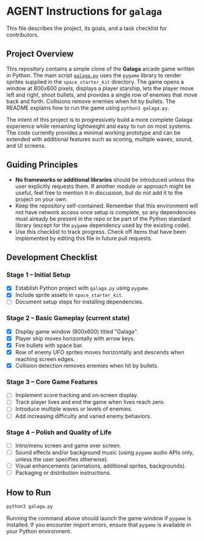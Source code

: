 # AGENT Instructions for `galaga`

This file describes the project, its goals, and a task checklist for contributors.

## Project Overview

This repository contains a simple clone of the **Galaga** arcade game written in
Python. The main script [`galaga.py`](galaga.py) uses the `pygame` library to
render sprites supplied in the `space_starter_kit` directory. The game opens a
window at 800x600 pixels, displays a player starship, lets the player move left
and right, shoot bullets, and provides a single row of enemies that move back
and forth. Collisions remove enemies when hit by bullets. The README explains
how to run the game using `python3 galaga.py`.

The intent of this project is to progressively build a more complete Galaga
experience while remaining lightweight and easy to run on most systems. The
code currently provides a minimal working prototype and can be extended with
additional features such as scoring, multiple waves, sound, and UI screens.

## Guiding Principles

* **No frameworks or additional libraries** should be introduced unless the
  user explicitly requests them. If another module or approach might be useful,
  feel free to mention it in discussion, but do not add it to the project on
your own.
* Keep the repository self-contained. Remember that this environment will not
  have network access once setup is complete, so any dependencies must already
  be present in the repo or be part of the Python standard library (except for
  the `pygame` dependency used by the existing code).
* Use this checklist to track progress. Check off items that have been
  implemented by editing this file in future pull requests.

## Development Checklist

### Stage 1 – Initial Setup

- [x] Establish Python project with `galaga.py` using `pygame`.
- [x] Include sprite assets in `space_starter_kit`.
- [ ] Document setup steps for installing dependencies.

### Stage 2 – Basic Gameplay (current state)

- [x] Display game window (800x600) titled "Galaga".
- [x] Player ship moves horizontally with arrow keys.
- [x] Fire bullets with space bar.
- [x] Row of enemy UFO sprites moves horizontally and descends when reaching
      screen edges.
- [x] Collision detection removes enemies when hit by bullets.

### Stage 3 – Core Game Features

- [ ] Implement score tracking and on‑screen display.
- [ ] Track player lives and end the game when lives reach zero.
- [ ] Introduce multiple waves or levels of enemies.
- [ ] Add increasing difficulty and varied enemy behaviors.

### Stage 4 – Polish and Quality of Life

- [ ] Intro/menu screen and game over screen.
- [ ] Sound effects and/or background music (using `pygame` audio APIs only,
      unless the user specifies otherwise).
- [ ] Visual enhancements (animations, additional sprites, backgrounds).
- [ ] Packaging or distribution instructions.

## How to Run

```bash
python3 galaga.py
```

Running the command above should launch the game window if `pygame` is
installed. If you encounter import errors, ensure that `pygame` is available in
your Python environment.

